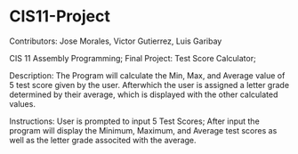 # CIS11-Project

Contributors: Jose Morales, Victor Gutierrez, Luis Garibay

CIS 11 Assembly Programming; Final Project: Test Score Calculator;

Description: The Program will calculate the Min, Max, and Average value of 5 test score given by the user.
Afterwhich the user is assigned a letter grade determined by their average, which is displayed with 
the other calculated values.

Instructions: User is prompted to input 5 Test Scores; After input the program will display the 
Minimum, Maximum, and Average test scores as well as the letter grade associted with the average.
 
